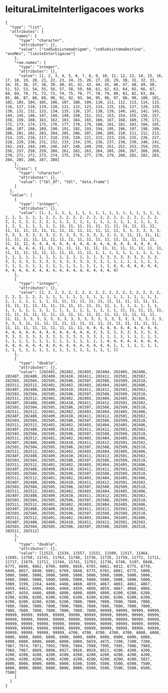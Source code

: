 # leituraLimiteInterligacoes works

    {
      "type": "list",
      "attributes": {
        "names": {
          "type": "character",
          "attributes": {},
          "value": ["codSubsistemaOrigem", "codSubsistemaDestino", "anoMes", "limiteInterligacao"]
        },
        "row.names": {
          "type": "integer",
          "attributes": {},
          "value": [1, 2, 3, 4, 5, 6, 7, 8, 9, 10, 11, 12, 13, 14, 15, 16, 17, 18, 19, 20, 21, 22, 23, 24, 25, 26, 27, 28, 29, 30, 31, 32, 33, 34, 35, 36, 37, 38, 39, 40, 41, 42, 43, 44, 45, 46, 47, 48, 49, 50, 51, 52, 53, 54, 55, 56, 57, 58, 59, 60, 61, 62, 63, 64, 65, 66, 67, 68, 69, 70, 71, 72, 73, 74, 75, 76, 77, 78, 79, 80, 81, 82, 83, 84, 85, 86, 87, 88, 89, 90, 91, 92, 93, 94, 95, 96, 97, 98, 99, 100, 101, 102, 103, 104, 105, 106, 107, 108, 109, 110, 111, 112, 113, 114, 115, 116, 117, 118, 119, 120, 121, 122, 123, 124, 125, 126, 127, 128, 129, 130, 131, 132, 133, 134, 135, 136, 137, 138, 139, 140, 141, 142, 143, 144, 145, 146, 147, 148, 149, 150, 151, 152, 153, 154, 155, 156, 157, 158, 159, 160, 161, 162, 163, 164, 165, 166, 167, 168, 169, 170, 171, 172, 173, 174, 175, 176, 177, 178, 179, 180, 181, 182, 183, 184, 185, 186, 187, 188, 189, 190, 191, 192, 193, 194, 195, 196, 197, 198, 199, 200, 201, 202, 203, 204, 205, 206, 207, 208, 209, 210, 211, 212, 213, 214, 215, 216, 217, 218, 219, 220, 221, 222, 223, 224, 225, 226, 227, 228, 229, 230, 231, 232, 233, 234, 235, 236, 237, 238, 239, 240, 241, 242, 243, 244, 245, 246, 247, 248, 249, 250, 251, 252, 253, 254, 255, 256, 257, 258, 259, 260, 261, 262, 263, 264, 265, 266, 267, 268, 269, 270, 271, 272, 273, 274, 275, 276, 277, 278, 279, 280, 281, 282, 283, 284, 285, 286, 287, 288]
        },
        "class": {
          "type": "character",
          "attributes": {},
          "value": ["tbl_df", "tbl", "data.frame"]
        }
      },
      "value": [
        {
          "type": "integer",
          "attributes": {},
          "value": [1, 1, 1, 1, 1, 1, 1, 1, 1, 1, 1, 1, 1, 1, 1, 1, 1, 1, 1, 1, 1, 1, 1, 1, 2, 2, 2, 2, 2, 2, 2, 2, 2, 2, 2, 2, 2, 2, 2, 2, 2, 2, 2, 2, 2, 2, 2, 2, 1, 1, 1, 1, 1, 1, 1, 1, 1, 1, 1, 1, 1, 1, 1, 1, 1, 1, 1, 1, 1, 1, 1, 1, 11, 11, 11, 11, 11, 11, 11, 11, 11, 11, 11, 11, 11, 11, 11, 11, 11, 11, 11, 11, 11, 11, 11, 11, 3, 3, 3, 3, 3, 3, 3, 3, 3, 3, 3, 3, 3, 3, 3, 3, 3, 3, 3, 3, 3, 3, 3, 3, 11, 11, 11, 11, 11, 11, 11, 11, 11, 11, 11, 11, 11, 11, 11, 11, 11, 11, 11, 11, 11, 11, 11, 11, 4, 4, 4, 4, 4, 4, 4, 4, 4, 4, 4, 4, 4, 4, 4, 4, 4, 4, 4, 4, 4, 4, 4, 4, 11, 11, 11, 11, 11, 11, 11, 11, 11, 11, 11, 11, 11, 11, 11, 11, 11, 11, 11, 11, 11, 11, 11, 11, 1, 1, 1, 1, 1, 1, 1, 1, 1, 1, 1, 1, 1, 1, 1, 1, 1, 1, 1, 1, 1, 1, 1, 1, 3, 3, 3, 3, 3, 3, 3, 3, 3, 3, 3, 3, 3, 3, 3, 3, 3, 3, 3, 3, 3, 3, 3, 3, 1, 1, 1, 1, 1, 1, 1, 1, 1, 1, 1, 1, 1, 1, 1, 1, 1, 1, 1, 1, 1, 1, 1, 1, 4, 4, 4, 4, 4, 4, 4, 4, 4, 4, 4, 4, 4, 4, 4, 4, 4, 4, 4, 4, 4, 4, 4, 4]
        },
        {
          "type": "integer",
          "attributes": {},
          "value": [2, 2, 2, 2, 2, 2, 2, 2, 2, 2, 2, 2, 2, 2, 2, 2, 2, 2, 2, 2, 2, 2, 2, 2, 1, 1, 1, 1, 1, 1, 1, 1, 1, 1, 1, 1, 1, 1, 1, 1, 1, 1, 1, 1, 1, 1, 1, 1, 11, 11, 11, 11, 11, 11, 11, 11, 11, 11, 11, 11, 11, 11, 11, 11, 11, 11, 11, 11, 11, 11, 11, 11, 1, 1, 1, 1, 1, 1, 1, 1, 1, 1, 1, 1, 1, 1, 1, 1, 1, 1, 1, 1, 1, 1, 1, 1, 11, 11, 11, 11, 11, 11, 11, 11, 11, 11, 11, 11, 11, 11, 11, 11, 11, 11, 11, 11, 11, 11, 11, 11, 3, 3, 3, 3, 3, 3, 3, 3, 3, 3, 3, 3, 3, 3, 3, 3, 3, 3, 3, 3, 3, 3, 3, 3, 11, 11, 11, 11, 11, 11, 11, 11, 11, 11, 11, 11, 11, 11, 11, 11, 11, 11, 11, 11, 11, 11, 11, 11, 4, 4, 4, 4, 4, 4, 4, 4, 4, 4, 4, 4, 4, 4, 4, 4, 4, 4, 4, 4, 4, 4, 4, 4, 3, 3, 3, 3, 3, 3, 3, 3, 3, 3, 3, 3, 3, 3, 3, 3, 3, 3, 3, 3, 3, 3, 3, 3, 1, 1, 1, 1, 1, 1, 1, 1, 1, 1, 1, 1, 1, 1, 1, 1, 1, 1, 1, 1, 1, 1, 1, 1, 4, 4, 4, 4, 4, 4, 4, 4, 4, 4, 4, 4, 4, 4, 4, 4, 4, 4, 4, 4, 4, 4, 4, 4, 1, 1, 1, 1, 1, 1, 1, 1, 1, 1, 1, 1, 1, 1, 1, 1, 1, 1, 1, 1, 1, 1, 1, 1]
        },
        {
          "type": "double",
          "attributes": {},
          "value": [202401, 202402, 202403, 202404, 202405, 202406, 202407, 202408, 202409, 202410, 202411, 202412, 202501, 202502, 202503, 202504, 202505, 202506, 202507, 202508, 202509, 202510, 202511, 202512, 202401, 202402, 202403, 202404, 202405, 202406, 202407, 202408, 202409, 202410, 202411, 202412, 202501, 202502, 202503, 202504, 202505, 202506, 202507, 202508, 202509, 202510, 202511, 202512, 202401, 202402, 202403, 202404, 202405, 202406, 202407, 202408, 202409, 202410, 202411, 202412, 202501, 202502, 202503, 202504, 202505, 202506, 202507, 202508, 202509, 202510, 202511, 202512, 202401, 202402, 202403, 202404, 202405, 202406, 202407, 202408, 202409, 202410, 202411, 202412, 202501, 202502, 202503, 202504, 202505, 202506, 202507, 202508, 202509, 202510, 202511, 202512, 202401, 202402, 202403, 202404, 202405, 202406, 202407, 202408, 202409, 202410, 202411, 202412, 202501, 202502, 202503, 202504, 202505, 202506, 202507, 202508, 202509, 202510, 202511, 202512, 202401, 202402, 202403, 202404, 202405, 202406, 202407, 202408, 202409, 202410, 202411, 202412, 202501, 202502, 202503, 202504, 202505, 202506, 202507, 202508, 202509, 202510, 202511, 202512, 202401, 202402, 202403, 202404, 202405, 202406, 202407, 202408, 202409, 202410, 202411, 202412, 202501, 202502, 202503, 202504, 202505, 202506, 202507, 202508, 202509, 202510, 202511, 202512, 202401, 202402, 202403, 202404, 202405, 202406, 202407, 202408, 202409, 202410, 202411, 202412, 202501, 202502, 202503, 202504, 202505, 202506, 202507, 202508, 202509, 202510, 202511, 202512, 202401, 202402, 202403, 202404, 202405, 202406, 202407, 202408, 202409, 202410, 202411, 202412, 202501, 202502, 202503, 202504, 202505, 202506, 202507, 202508, 202509, 202510, 202511, 202512, 202401, 202402, 202403, 202404, 202405, 202406, 202407, 202408, 202409, 202410, 202411, 202412, 202501, 202502, 202503, 202504, 202505, 202506, 202507, 202508, 202509, 202510, 202511, 202512, 202401, 202402, 202403, 202404, 202405, 202406, 202407, 202408, 202409, 202410, 202411, 202412, 202501, 202502, 202503, 202504, 202505, 202506, 202507, 202508, 202509, 202510, 202511, 202512, 202401, 202402, 202403, 202404, 202405, 202406, 202407, 202408, 202409, 202410, 202411, 202412, 202501, 202502, 202503, 202504, 202505, 202506, 202507, 202508, 202509, 202510, 202511, 202512]
        },
        {
          "type": "double",
          "attributes": {},
          "value": [11523, 11534, 11557, 11531, 11509, 11517, 11464, 11695, 11758, 11741, 11763, 11748, 11736, 11735, 11759, 11772, 11711, 11717, 11679, 11711, 11744, 11741, 11763, 11736, 6748, 5197, 6848, 6775, 6848, 6862, 6769, 6809, 6816, 6765, 6861, 6812, 6775, 6770, 6848, 6857, 6848, 6862, 6769, 6848, 6775, 6765, 6861, 6775, 5000, 5000, 5000, 5000, 5000, 5000, 5000, 5000, 5000, 5000, 5000, 5000, 5000, 5000, 5000, 5000, 5000, 5000, 5000, 5000, 5000, 5000, 5000, 5000, 3199, 2264, 4460, 4466, 4860, 4859, 4867, 4863, 4862, 4867, 4459, 4463, 4466, 4466, 4460, 4459, 4860, 4859, 4867, 4860, 4866, 4867, 4459, 4466, 4800, 4800, 4800, 4800, 4800, 6200, 6200, 6200, 6200, 6200, 6200, 6200, 6200, 6200, 6200, 6200, 6200, 6200, 6200, 6200, 6200, 6200, 6200, 6200, 7800, 7800, 7800, 7800, 7800, 7800, 7800, 7800, 7800, 7800, 7800, 7800, 7800, 7800, 7800, 7800, 7800, 7800, 7800, 7800, 7800, 7800, 7800, 7800, 99999, 99999, 99999, 99999, 99999, 99999, 99999, 99999, 99999, 99999, 99999, 99999, 99999, 99999, 99999, 99999, 99999, 99999, 99999, 99999, 99999, 99999, 99999, 99999, 99999, 99999, 99999, 99999, 99999, 99999, 99999, 99999, 99999, 99999, 99999, 99999, 99999, 99999, 99999, 99999, 99999, 99999, 99999, 99999, 99999, 99999, 99999, 99999, 4700, 4700, 4700, 4700, 4700, 6000, 6000, 6000, 6000, 6000, 6000, 6000, 6000, 6000, 6000, 6000, 6000, 6000, 6000, 6000, 6000, 6000, 6000, 6000, 5659, 4475, 7200, 7200, 7200, 7967, 7974, 7971, 7993, 7999, 7984, 7990, 7995, 7995, 7986, 7989, 7968, 7967, 8889, 8898, 8927, 8926, 8928, 8922, 4200, 4200, 4200, 4200, 4200, 4200, 4200, 4200, 4200, 4200, 4200, 4200, 4200, 4200, 4200, 4200, 4200, 4200, 4200, 4200, 4200, 4200, 4200, 4200, 5837, 8000, 8000, 8000, 8000, 8000, 6500, 5500, 5500, 5500, 6500, 7500, 8000, 8000, 8000, 8000, 8000, 8000, 6500, 5500, 5500, 5500, 6500, 7500]
        }
      ]
    }

